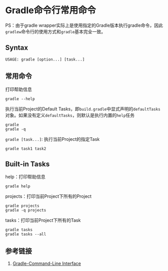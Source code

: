 # Gradle命令行常用命令

PS：由于gradle wrapper实际上是使用指定的Gradle版本执行gradle命令，因此`gradlew`命令行的使用方式和`gradle`基本完全一致。

## Syntax

```
USAGE: gradle [option...] [task...]
```


## 常用命令

打印帮助信息
```
gradle --help
```

执行当前Project的Default Tasks，即`build.gradle`中显式声明的`defaultTasks`对象。如果没有定义`defaultTasks`，则默认是执行内置的`help`任务
```
gradle
gradle -q
```


`gradle [task...]`: 执行当前Project的指定Task
```
gradle task1 task2
```


## Built-in Tasks

help：打印帮助信息
```
gradle help
```

projects：打印当前Project下所有的Project
```
gradle projects
gradle -q projects
```

tasks：打印当前Project下所有的Task
```
gradle tasks
gradle tasks --all
```


## 参考链接
1. [Gradle-Command-Line Interface](https://docs.gradle.org/current/userguide/command_line_interface.html)